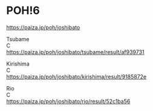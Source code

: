 POH!6
=================

https://paiza.jp/poh/joshibato
  
  
  
Tsubame  
C  
https://paiza.jp/poh/joshibato/tsubame/result/af939731  
  
  
Kirishima  
C  
https://paiza.jp/poh/joshibato/kirishima/result/9185872e  
  
  
Rio  
C  
https://paiza.jp/poh/joshibato/rio/result/52c1ba56  
  
  
  

